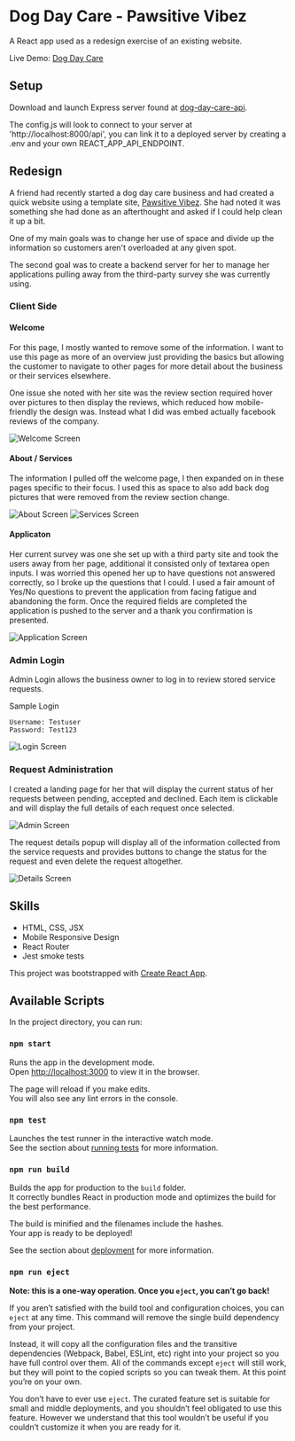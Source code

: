 # Dog Day Care - Pawsitive Vibez

A React app used as a redesign exercise of an existing website.

Live Demo: [Dog Day Care](https://dog-day-care-app.now.sh)

## Setup

Download and launch Express server found at [dog-day-care-api](https://github.com/alexnwalters/dog-day-care-api).

The config.js will look to connect to your server at 'http://localhost:8000/api', you can link it to a deployed server by creating a .env and your own REACT_APP_API_ENDPOINT.

## Redesign

A friend had recently started a dog day care business and had created a quick website using a template site, [Pawsitive Vibez](https://www.pawsitivevibezmd.com/).  She had noted it was something she had done as an afterthought and asked if I could help clean it up a bit.

One of my main goals was to change her use of space and divide up the information so customers aren't overloaded at any given spot.  

The second goal was to create a backend server for her to manage her applications pulling away from the third-party survey she was currently using.

### Client Side

#### Welcome

For this page, I mostly wanted to remove some of the information.  I want to use this page as more of an overview just providing the basics but allowing the customer to navigate to other pages for more detail about the business or their services elsewhere.

One issue she noted with her site was the review section required hover over pictures to then display the reviews, which reduced how mobile-friendly the design was.  Instead what I did was embed actually facebook reviews of the company.

![Welcome Screen](https://github.com/alexnwalters/Dog-Day-Care-App/blob/master/readme_pics/screenshot_welcome_ipad.png "Welcome")

#### About / Services

The information I pulled off the welcome page, I then expanded on in these pages specific to their focus.  I used this as space to also add back dog pictures that were removed from the review section change.

![About Screen](https://github.com/alexnwalters/Dog-Day-Care-App/blob/master/readme_pics/screenshot_about_ipad.png "About")
![Services Screen](https://github.com/alexnwalters/Dog-Day-Care-App/blob/master/readme_pics/screenshot_services_ipad.png "Services")

#### Applicaton 

Her current survey was one she set up with a third party site and took the users away from her page, additional it consisted only of textarea open inputs. I was worried this opened her up to have questions not answered correctly, so I broke up the questions that I could.  I used a fair amount of Yes/No questions to prevent the application from facing fatigue and abandoning the form. Once the required fields are completed the application is pushed to the server and a thank you confirmation is presented.

![Application Screen](https://github.com/alexnwalters/Dog-Day-Care-App/blob/master/readme_pics/screenshot_application_ipad.png "Application")

### Admin Login

Admin Login allows the business owner to log in to review stored service requests.

Sample Login

```
Username: Testuser
Password: Test123
```
![Login Screen](https://github.com/alexnwalters/Dog-Day-Care-App/blob/master/readme_pics/screenshot_login_ipad.png "Login")

### Request Administration

I created a landing page for her that will display the current status of her requests between pending, accepted and declined.  Each item is clickable and will display the full details of each request once selected.

![Admin Screen](https://github.com/alexnwalters/Dog-Day-Care-App/blob/master/readme_pics/screenshot_admin_ipad.png "Admin")

The request details popup will display all of the information collected from the service requests and provides buttons to change the status for the request and even delete the request altogether.

![Details Screen](https://github.com/alexnwalters/Dog-Day-Care-App/blob/master/readme_pics/screenshot_details_ipad.png "Details")

## Skills

* HTML, CSS, JSX
* Mobile Responsive Design
* React Router
* Jest smoke tests

This project was bootstrapped with [Create React App](https://github.com/facebook/create-react-app).

## Available Scripts

In the project directory, you can run:

### `npm start`

Runs the app in the development mode.<br />
Open [http://localhost:3000](http://localhost:3000) to view it in the browser.

The page will reload if you make edits.<br />
You will also see any lint errors in the console.

### `npm test`

Launches the test runner in the interactive watch mode.<br />
See the section about [running tests](https://facebook.github.io/create-react-app/docs/running-tests) for more information.

### `npm run build`

Builds the app for production to the `build` folder.<br />
It correctly bundles React in production mode and optimizes the build for the best performance.

The build is minified and the filenames include the hashes.<br />
Your app is ready to be deployed!

See the section about [deployment](https://facebook.github.io/create-react-app/docs/deployment) for more information.

### `npm run eject`

**Note: this is a one-way operation. Once you `eject`, you can’t go back!**

If you aren’t satisfied with the build tool and configuration choices, you can `eject` at any time. This command will remove the single build dependency from your project.

Instead, it will copy all the configuration files and the transitive dependencies (Webpack, Babel, ESLint, etc) right into your project so you have full control over them. All of the commands except `eject` will still work, but they will point to the copied scripts so you can tweak them. At this point you’re on your own.

You don’t have to ever use `eject`. The curated feature set is suitable for small and middle deployments, and you shouldn’t feel obligated to use this feature. However we understand that this tool wouldn’t be useful if you couldn’t customize it when you are ready for it.
